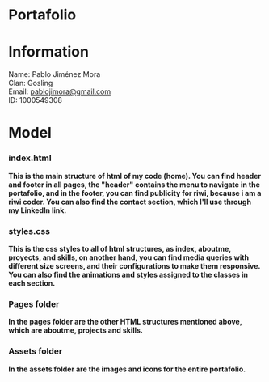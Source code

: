 # Portafolio
#  Information

Name: Pablo Jiménez Mora <br>
Clan: Gosling <br>
Email: pablojimora@gmail.com <br>
ID: 1000549308 <b>


# Model
### index.html
<p>
This is the main structure of html of my code (home). You can find header and footer in all pages, the "header" contains the menu to navigate in the portafolio, and in the footer, you can find publicity for riwi, because i am a riwi coder. You can also find the contact section, which I'll use through my LinkedIn link. 
</p>

### styles.css
<p>
This is the css styles to all of html structures, as index, aboutme, proyects, and skills, on another hand, you can find media queries  with different size screens, and their configurations to make them responsive. You can also find the animations and styles assigned to the classes in each section.
</p>

### Pages folder
<p>
In the pages folder are the other HTML structures mentioned above, which are aboutme, projects and skills.
</p>

### Assets folder
<p>
In the assets folder are the images and icons for the entire portafolio.
</p>
